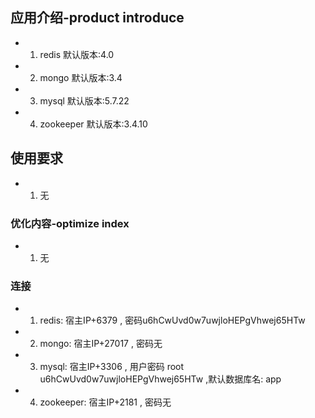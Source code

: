 ## 应用介绍-product introduce
- 1. redis  默认版本:4.0
- 2. mongo  默认版本:3.4
- 3. mysql  默认版本:5.7.22
- 4. zookeeper  默认版本:3.4.10


## 使用要求
- 1. 无

### 优化内容-optimize index
- 1. 无

### 连接
- 1. redis:  宿主IP+6379 ,  密码u6hCwUvd0w7uwjloHEPgVhwej65HTw
- 2. mongo:  宿主IP+27017 ,  密码无
- 3. mysql:  宿主IP+3306 ,  用户密码 root u6hCwUvd0w7uwjloHEPgVhwej65HTw ,默认数据库名: app
- 4. zookeeper:  宿主IP+2181 ,  密码无